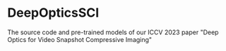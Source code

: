 # DeepOpticsSCI

The source code and pre-trained models of our ICCV 2023 paper "Deep Optics for Video Snapshot Compressive Imaging"
